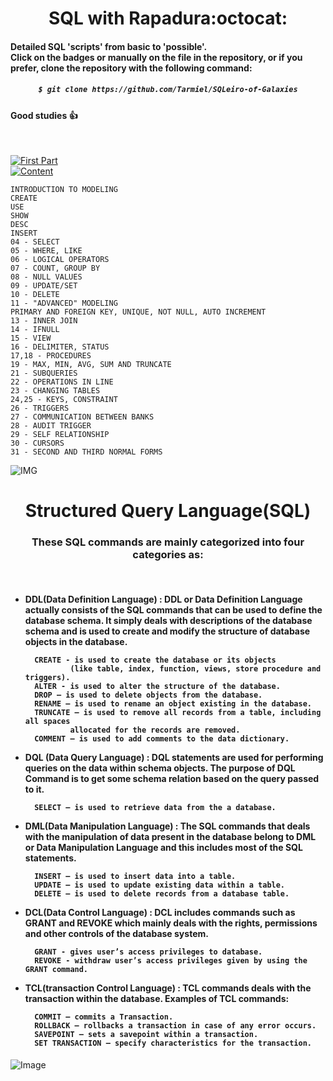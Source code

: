 <h1 align="center">SQL with Rapadura:octocat: </h1>

#### Detailed SQL 'scripts' from basic to 'possible'.<br>Click on the badges or manually on the file in the repository, or if you prefer, clone the repository with the following command:

<h5 align="center">
  
```bash
$ git clone https://github.com/Tarmiel/SQLeiro-of-Galaxies
```
</h6>

#### Good studies :+1:

<br>

[![First Part](https://img.shields.io/badge/-MySQL-4479A1?style=for-the-badge&logo=MySQL&logoWidth=78&logoColor=white&color=4479A1&labelColor=003B57)](https://github.com/Tarmiel/SQLeiro-of-Galaxies/tree/master/scripts__MySQL)
<br>
[![Content](https://img.shields.io/badge/-Content:-4479A1?style=for-the-badge&color=CC2927)](#)

    INTRODUCTION TO MODELING
    CREATE
    USE
    SHOW
    DESC
    INSERT
    04 - SELECT
    05 - WHERE, LIKE
    06 - LOGICAL OPERATORS
    07 - COUNT, GROUP BY
    08 - NULL VALUES
    09 - UPDATE/SET
    10 - DELETE
    11 - "ADVANCED" MODELING
    PRIMARY AND FOREIGN KEY, UNIQUE, NOT NULL, AUTO INCREMENT 
    13 - INNER JOIN
    14 - IFNULL
    15 - VIEW
    16 - DELIMITER, STATUS
    17,18 - PROCEDURES
    19 - MAX, MIN, AVG, SUM AND TRUNCATE
    21 - SUBQUERIES
    22 - OPERATIONS IN LINE
    23 - CHANGING TABLES
    24,25 - KEYS, CONSTRAINT
    26 - TRIGGERS
    27 - COMMUNICATION BETWEEN BANKS
    28 - AUDIT TRIGGER
    29 - SELF RELATIONSHIP
    30 - CURSORS
    31 - SECOND AND THIRD NORMAL FORMS

![IMG](https://img.wallpapersafari.com/desktop/1600/900/2/36/bOoCKX.jpg)

<h1 align="center">Structured Query Language(SQL)</h1>
<h3 align="center">These SQL commands are mainly categorized into four categories as:</h3>
<br>

<h4>

- DDL(Data Definition Language) : DDL or Data Definition Language actually consists of the SQL commands that can be used to define the database schema. It simply deals with descriptions of the database schema and is used to create and modify the structure of database objects in the database.

        CREATE - is used to create the database or its objects 
                (like table, index, function, views, store procedure and triggers).
        ALTER - is used to alter the structure of the database.
        DROP – is used to delete objects from the database.
        RENAME – is used to rename an object existing in the database.
        TRUNCATE – is used to remove all records from a table, including all spaces         
                allocated for the records are removed.
        COMMENT – is used to add comments to the data dictionary.

- DQL (Data Query Language) : DQL statements are used for performing queries on the data within schema objects. The purpose of DQL Command is to get some schema relation based on the query passed to it.

        SELECT – is used to retrieve data from the a database.

- DML(Data Manipulation Language) : The SQL commands that deals with the manipulation of data present in the database belong to DML or Data Manipulation Language and this includes most of the SQL statements.
    
        INSERT – is used to insert data into a table.
        UPDATE – is used to update existing data within a table.
        DELETE – is used to delete records from a database table.

- DCL(Data Control Language) : DCL includes commands such as GRANT and REVOKE which mainly deals with the rights, permissions and other controls of the database system.
 
        GRANT - gives user’s access privileges to database.
        REVOKE - withdraw user’s access privileges given by using the GRANT command.

- TCL(transaction Control Language) : TCL commands deals with the transaction within the database.
Examples of TCL commands:

        COMMIT – commits a Transaction.
        ROLLBACK – rollbacks a transaction in case of any error occurs.
        SAVEPOINT – sets a savepoint within a transaction.
        SET TRANSACTION – specify characteristics for the transaction.
  
</h4>

![Image](https://wpdeveloper.com.br/wp-content/uploads/2018/08/comandos-sql-uteis-wordpress.jpg)
